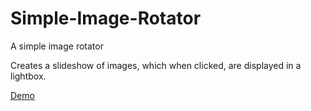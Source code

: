 Simple-Image-Rotator
====================

A simple image rotator

Creates a slideshow of images, which when clicked, are displayed in a lightbox.

[Demo](http://hibbard.eu/blog/pages/simple-image-rotator/)
